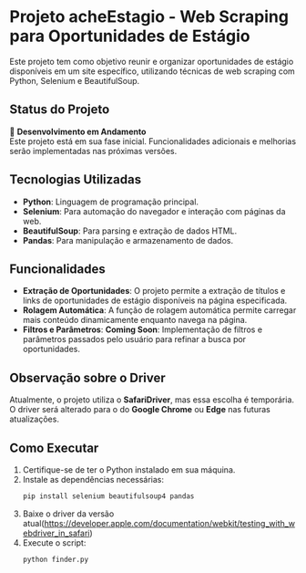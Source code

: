 # Projeto acheEstagio - Web Scraping para Oportunidades de Estágio

Este projeto tem como objetivo reunir e organizar oportunidades de estágio disponíveis em um site específico, utilizando técnicas de web scraping com Python, Selenium e BeautifulSoup.

## Status do Projeto

🔄 **Desenvolvimento em Andamento**  
Este projeto está em sua fase inicial. Funcionalidades adicionais e melhorias serão implementadas nas próximas versões.

## Tecnologias Utilizadas

- **Python**: Linguagem de programação principal.
- **Selenium**: Para automação do navegador e interação com páginas da web.
- **BeautifulSoup**: Para parsing e extração de dados HTML.
- **Pandas**: Para manipulação e armazenamento de dados.

## Funcionalidades

- **Extração de Oportunidades**: O projeto permite a extração de títulos e links de oportunidades de estágio disponíveis na página especificada.
- **Rolagem Automática**: A função de rolagem automática permite carregar mais conteúdo dinamicamente enquanto navega na página.
- **Filtros e Parâmetros**: **Coming Soon**: Implementação de filtros e parâmetros passados pelo usuário para refinar a busca por oportunidades.

## Observação sobre o Driver

Atualmente, o projeto utiliza o **SafariDriver**, mas essa escolha é temporária. O driver será alterado para o do **Google Chrome** ou **Edge** nas futuras atualizações.

## Como Executar

1. Certifique-se de ter o Python instalado em sua máquina.
2. Instale as dependências necessárias:
   ```bash
   pip install selenium beautifulsoup4 pandas
3. Baixe o driver da versão atual(https://developer.apple.com/documentation/webkit/testing_with_webdriver_in_safari)
4. Execute o script:
    ```bash
    python finder.py

